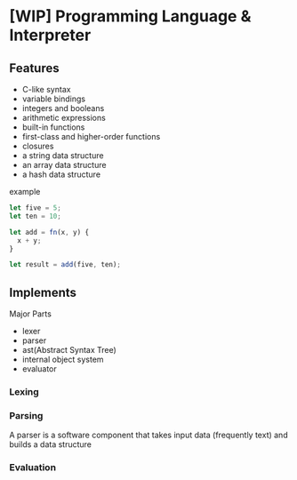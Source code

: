 # [WIP] Programming Language & Interpreter

## Features

- C-like syntax
- variable bindings
- integers and booleans
- arithmetic expressions
- built-in functions
- first-class and higher-order functions
- closures
- a string data structure
- an array data structure
- a hash data structure

example

```js
let five = 5;
let ten = 10;

let add = fn(x, y) {
  x + y;
}

let result = add(five, ten);
```

## Implements

Major Parts

- lexer
- parser
- ast(Abstract Syntax Tree)
- internal object system
- evaluator

### Lexing

### Parsing

A parser is a software component that takes input data (frequently text) and builds a data structure

### Evaluation
